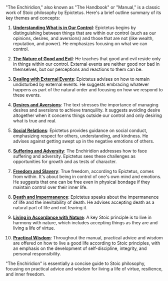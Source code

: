 "The Enchiridion," also known as "The Handbook" or "Manual," is a classic work of Stoic philosophy by Epictetus. Here's a brief outline summary of its key themes and concepts:

1. **[Understanding What is in Our Control](./control.md)**: Epictetus begins by distinguishing between things that are within our control (such as our opinions, desires, and aversions) and those that are not (like wealth, reputation, and power). He emphasizes focusing on what we can control.

2. **[The Nature of Good and Evil](./good-and-evil.md)**: He teaches that good and evil reside only in things within our control. External events are neither good nor bad in themselves, but our perceptions and reactions to them can be.

3. **[Dealing with External Events](./external-events.md)**: Epictetus advises on how to remain undisturbed by external events. He suggests embracing whatever happens as part of the natural order and focusing on how we respond to these events.

4. **[Desires and Aversions](./desires-and-aversions.md)**: The text stresses the importance of managing desires and aversions to achieve tranquility. It suggests avoiding desire altogether when it concerns things outside our control and only desiring what is true and real.

5. **[Social Relations](./social-relations.md)**: Epictetus provides guidance on social conduct, emphasizing respect for others, understanding, and kindness. He advises against getting swept up in the negative emotions of others.

6. **[Suffering and Adversity](./suffering-and-adversity.md)**: The Enchiridion addresses how to face suffering and adversity. Epictetus sees these challenges as opportunities for growth and as tests of character.

7. **[Freedom and Slavery](./freedom-and-slavery.md)**: True freedom, according to Epictetus, comes from within. It's about being in control of one's own mind and emotions. He suggests that one can be free even in physical bondage if they maintain control over their inner life.

8. **[Death and Impermanence](./death-and-impermanence.md)**: Epictetus speaks about the impermanence of life and the inevitability of death. He advises accepting death as a natural part of life and not fearing it.

9. **[Living in Accordance with Nature](./living-in-accordance-with-nature.md)**: A key Stoic principle is to live in harmony with nature, which includes accepting things as they are and living a life of virtue.

10. **[Practical Wisdom](./practical-wisdom.md)**: Throughout the manual, practical advice and wisdom are offered on how to live a good life according to Stoic principles, with an emphasis on the development of self-discipline, integrity, and personal responsibility.

"The Enchiridion" is essentially a concise guide to Stoic philosophy, focusing on practical advice and wisdom for living a life of virtue, resilience, and inner freedom.
